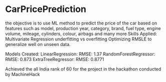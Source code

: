 # CarPricePrediction
the objective is to use ML method to predict the price of the car based on features such as model, production year, category, brand, fuel type, engine volume, mileage, cylinders, colour, airbags and many more
Skills Applied:
Multivariate Regression
underfitting vs overfitting
Optimizing RMSLE to generalize well on unseen data.

Models Created: LinearRegression: RMSE: 1.37
                RandomForestRegressor: RMSE: 0.873
                ExtraTreeRegressor: RMSE: 0.8771
                
Achieved the all India rank of 60 for the project in the hackathon conducted by MachineHack
